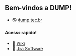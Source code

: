 ## Bem-vindos a DUMP!

- 🌎 [dump.tec.br](https://dump.tec.br)

#### Acesso rapido!
- 📙 [Wiki](https://github.com/dumptecnologia/.github/wiki/Home)
- 🔷 [Jira Software](https://dumptec.atlassian.net/)

<!--

**Here are some ideas to get you started:**

🙋‍♀️ A short introduction - what is your organization all about?
🌈 Contribution guidelines - how can the community get involved?
👩‍💻 Useful resources - where can the community find your docs? Is there anything else the community should know?
🍿 Fun facts - what does your team eat for breakfast?
🧙 Remember, you can do mighty things with the power of [Markdown](https://docs.github.com/github/writing-on-github/getting-started-with-writing-and-formatting-on-github/basic-writing-and-formatting-syntax)
-->
